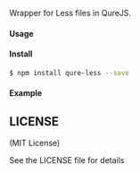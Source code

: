Wrapper for Less files in QureJS.

#### Usage

#### Install

```bash
$ npm install qure-less --save
```

#### Example

## LICENSE

(MIT License)

See the LICENSE file for details